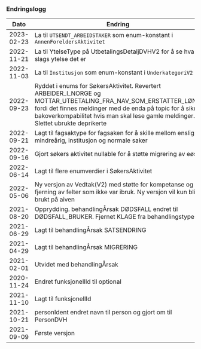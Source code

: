 ### Endringslogg

| Dato       | Endring                                                                                                                                                                                                                                                      |
|------------|--------------------------------------------------------------------------------------------------------------------------------------------------------------------------------------------------------------------------------------------------------------|
| 2023-02-23 | La til `UTSENDT_ARBEIDSTAKER` som enum-konstant i `AnnenForeldersAktivitet`                                                                                                                                                                                  |
| 2022-11-21 | La til YtelseType på UtbetalingsDetaljDVHV2 for å se hva slags ytelse det er                                                                                                                                                                                 |
| 2022-11-03 | La til `Institusjon` som enum-konstant i `UnderkategoriV2`                                                                                                                                                                                                   |
| 2022-09-23 | Ryddet i enums for SøkersAktivitet. Revertert ARBEIDER_I_NORGE og MOTTAR_UTBETALING_FRA_NAV_SOM_ERSTATTER_LØNN fordi det finnes meldinger med de enda på topic for å sikre bakoverkompabilitet hvis man skal lese gamle meldinger. Slettet ubrukte deprikerte|
| 2022-09-21 | Lagt til fagsaktype for fagsaken for å skille mellom enslig mindreårig, institusjon og normale saker                                                                                                                                                         |
| 2022-09-16 | Gjort søkers aktivitet nullable for å støtte migrering av eøs                                                                                                                                                                                                |
| 2022-06-14 | Lagt til flere enumverdier i SøkersAktivitet                                                                                                                                                                                                                 |
| 2022-05-06 | Ny versjon av Vedtak(V2) med støtte for kompetanse og fjerning av felter som ikke var ibruk. Ny versjon vil kun bli brukt på aiven                                                                                                                           |
| 2021-08-20 | Opprydding. behandlingÅrsak DØDSFALL endret til DØDSFALL_BRUKER. Fjernet KLAGE fra behandlingstype                                                                                                                                                           |
| 2021-06-29 | Lagt til behandlingÅrsak SATSENDRING                                                                                                                                                                                                                         |
| 2021-04-29 | Lagt til behandlingÅrsak MIGRERING                                                                                                                                                                                                                           |
| 2021-02-01 | Utvidet med behandlingÅrsak                                                                                                                                                                                                                                  |
| 2020-11-24 | Endret funksjonellId til optional                                                                                                                                                                                                                            |
| 2021-11-10 | Lagt til funksjonellId                                                                                                                                                                                                                                       |
| 2021-10-21 | personIdent endret navn til person og gjort om til PersonDVH                                                                                                                                                                                                 |
| 2021-09-09 | Første versjon                                                                                                                                                                                                                                               |
